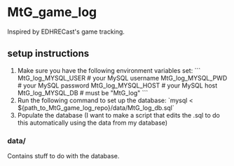 # MtG_game_log
Inspired by EDHRECast's game tracking.

## setup instructions

<ol>
<li>Make sure you have the following environment variables set:
```
MtG_log_MYSQL_USER  # your MySQL username
MtG_log_MYSQL_PWD   # your MySQL password
MtG_log_MYSQL_HOST  # your MySQL host
MtG_log_MYSQL_DB    # must be "MtG_log"
```
<li>Run the following command to set up the database: `mysql < ${path_to_MtG_game_log_repo}/data/MtG_log_db.sql`
<li>Populate the database (I want to make a script that edits the .sql to do this automatically using the data from my database)
</ol>

### data/
Contains stuff to do with the database.
